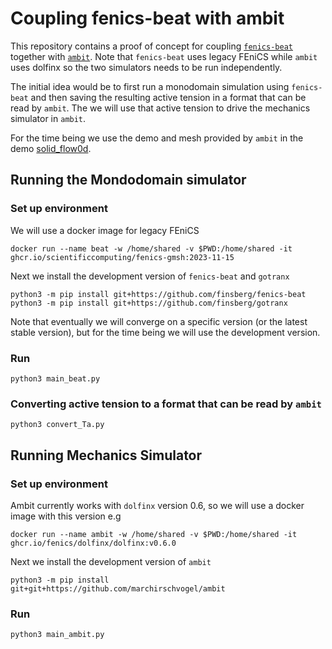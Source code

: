 # Coupling fenics-beat with ambit

This repository contains a proof of concept for coupling [`fenics-beat`](https://github.com/finsberg/fenics-beat) together with [`ambit`](https://github.com/marchirschvogel/ambit).
Note that `fenics-beat` uses legacy FEniCS while `ambit` uses dolfinx so the two simulators needs to be run independently.

The initial idea would be to first run a monodomain simulation using `fenics-beat` and then saving the resulting active tension in a format that can be read by `ambit`.
The we will use that active tension to drive the mechanics simulator in `ambit`.

For the time being we use the demo and mesh provided by `ambit` in the demo [solid_flow0d](https://github.com/marchirschvogel/ambit/tree/master/demos/solid_flow0d).


## Running the Mondodomain simulator

### Set up environment
We will use a docker image for legacy FEniCS
```
docker run --name beat -w /home/shared -v $PWD:/home/shared -it ghcr.io/scientificcomputing/fenics-gmsh:2023-11-15
```
Next we install the development version of `fenics-beat` and `gotranx`
```
python3 -m pip install git+https://github.com/finsberg/fenics-beat
python3 -m pip install git+https://github.com/finsberg/gotranx
```
Note that eventually we will converge on a specific version (or the latest stable version), but for the time being we will use the development version.

### Run
```
python3 main_beat.py
```

### Converting active tension to a format that can be read by `ambit`
```
python3 convert_Ta.py
```



## Running Mechanics Simulator

### Set up environment
Ambit currently works with `dolfinx` version 0.6, so we will use a docker image with this version
e.g
```
docker run --name ambit -w /home/shared -v $PWD:/home/shared -it ghcr.io/fenics/dolfinx/dolfinx:v0.6.0
```
Next we install the development version of `ambit`
```
python3 -m pip install git+git+https://github.com/marchirschvogel/ambit
```
### Run

```
python3 main_ambit.py
```
